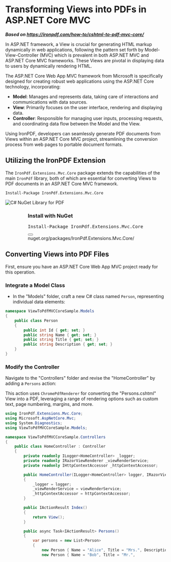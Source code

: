 # Transforming Views into PDFs in ASP.NET Core MVC

***Based on <https://ironpdf.com/how-to/cshtml-to-pdf-mvc-core/>***


In ASP.NET framework, a View is crucial for generating HTML markup dynamically in web applications, following the pattern set forth by Model-View-Controller (MVC) which is prevalent in both ASP.NET MVC and ASP.NET Core MVC frameworks. These Views are pivotal in displaying data to users by dynamically rendering HTML.

The ASP.NET Core Web App MVC framework from Microsoft is specifically designed for creating robust web applications using the ASP.NET Core technology, incorporating:

- **Model**: Manages and represents data, taking care of interactions and communications with data sources.
- **View**: Primarily focuses on the user interface, rendering and displaying data.
- **Controller**: Responsible for managing user inputs, processing requests, and coordinating data flow between the Model and the View.

Using IronPDF, developers can seamlessly generate PDF documents from Views within an ASP.NET Core MVC project, streamlining the conversion process from web pages to portable document formats.

## Utilizing the IronPDF Extension

The `IronPdf.Extensions.Mvc.Core` package extends the capabilities of the main `IronPdf` library, both of which are essential for converting Views to PDF documents in an ASP.NET Core MVC framework.

```shell
Install-Package IronPdf.Extensions.Mvc.Core
```

![C# NuGet Library for PDF](https://ironpdf.com/img/nuget-logo.svg)

<div class="products-download-section">
    <div class="js-modal-open product-item nuget" style="width: fit-content; margin-left: auto; margin-right: auto;" data-modal-id="trial-license-after-download">
        <div class="product-info">
            <h3>Install with <span>NuGet</span></h3>
        </div>
        <div class="js-open-modal-ignore copy-nuget-section" data-toggle="tooltip" data-placement="bottom" title="" data-original-title="Click to copy">
            <pre class="install-script">Install-Package IronPdf.Extensions.Mvc.Core</pre>
            <div class="copy-button">
                <button class="btn btn-default copy-nuget-script" type="button" data-toggle="popover" data-placement="bottom" data-content="Copied." aria-label="Copy the Package Manager command" data-original-title="" title="">
                <span class="far fa-copy"></span>
                </button>
            </div>
        </div>
        <div class="nuget-link">nuget.org/packages/IronPdf.Extensions.Mvc.Core/</div>
    </div>
</div>

## Converting Views into PDF Files

First, ensure you have an ASP.NET Core Web App MVC project ready for this operation.

### Integrate a Model Class

- In the "Models" folder, craft a new C# class named `Person`, representing individual data elements:

```cs
namespace ViewToPdfMVCCoreSample.Models
{
    public class Person
    {
        public int Id { get; set; }
        public string Name { get; set; }
        public string Title { get; set; }
        public string Description { get; set; }
    }
}
```

### Modify the Controller

Navigate to the "Controllers" folder and revise the "HomeController" by adding a `Persons` action:

This action uses `ChromePdfRenderer` for converting the "Persons.cshtml" View into a PDF, leveraging a range of rendering options such as custom text, page numbering, margins, and more.

```cs
using IronPdf.Extensions.Mvc.Core;
using Microsoft.AspNetCore.Mvc;
using System.Diagnostics;
using ViewToPdfMVCCoreSample.Models;

namespace ViewToPdfMVCCoreSample.Controllers
{
    public class HomeController : Controller
    {
        private readonly ILogger<HomeController> _logger;
        private readonly IRazorViewRenderer _viewRenderService;
        private readonly IHttpContextAccessor _httpContextAccessor;

        public HomeController(ILogger<HomeController> logger, IRazorViewRenderer viewRenderService, IHttpContextAccessor httpContextAccessor)
        {
            _logger = logger;
            _viewRenderService = viewRenderService;
            _httpContextAccessor = httpContextAccessor;
        }

        public IActionResult Index()
        {
            return View();
        }

        public async Task<IActionResult> Persons()
        {
            var persons = new List<Person>
            {
                new Person { Name = "Alice", Title = "Mrs.", Description = "Software Engineer" },
                new Person { Name = "Bob", Title = "Mr.",
